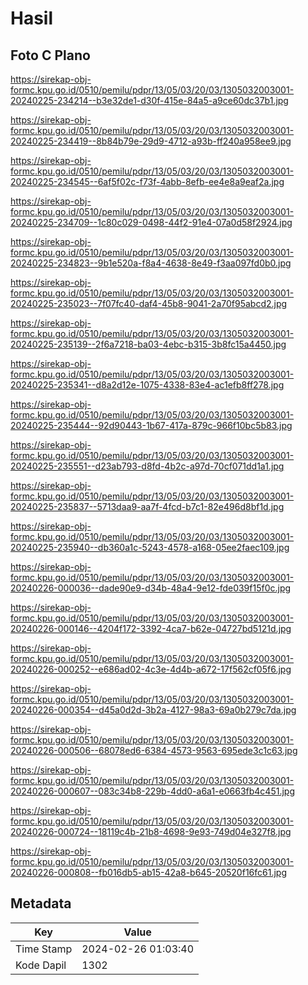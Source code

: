 # Hasil

## Foto C Plano

https://sirekap-obj-formc.kpu.go.id/0510/pemilu/pdpr/13/05/03/20/03/1305032003001-20240225-234214--b3e32de1-d30f-415e-84a5-a9ce60dc37b1.jpg

https://sirekap-obj-formc.kpu.go.id/0510/pemilu/pdpr/13/05/03/20/03/1305032003001-20240225-234419--8b84b79e-29d9-4712-a93b-ff240a958ee9.jpg

https://sirekap-obj-formc.kpu.go.id/0510/pemilu/pdpr/13/05/03/20/03/1305032003001-20240225-234545--6af5f02c-f73f-4abb-8efb-ee4e8a9eaf2a.jpg

https://sirekap-obj-formc.kpu.go.id/0510/pemilu/pdpr/13/05/03/20/03/1305032003001-20240225-234709--1c80c029-0498-44f2-91e4-07a0d58f2924.jpg

https://sirekap-obj-formc.kpu.go.id/0510/pemilu/pdpr/13/05/03/20/03/1305032003001-20240225-234823--9b1e520a-f8a4-4638-8e49-f3aa097fd0b0.jpg

https://sirekap-obj-formc.kpu.go.id/0510/pemilu/pdpr/13/05/03/20/03/1305032003001-20240225-235023--7f07fc40-daf4-45b8-9041-2a70f95abcd2.jpg

https://sirekap-obj-formc.kpu.go.id/0510/pemilu/pdpr/13/05/03/20/03/1305032003001-20240225-235139--2f6a7218-ba03-4ebc-b315-3b8fc15a4450.jpg

https://sirekap-obj-formc.kpu.go.id/0510/pemilu/pdpr/13/05/03/20/03/1305032003001-20240225-235341--d8a2d12e-1075-4338-83e4-ac1efb8ff278.jpg

https://sirekap-obj-formc.kpu.go.id/0510/pemilu/pdpr/13/05/03/20/03/1305032003001-20240225-235444--92d90443-1b67-417a-879c-966f10bc5b83.jpg

https://sirekap-obj-formc.kpu.go.id/0510/pemilu/pdpr/13/05/03/20/03/1305032003001-20240225-235551--d23ab793-d8fd-4b2c-a97d-70cf071dd1a1.jpg

https://sirekap-obj-formc.kpu.go.id/0510/pemilu/pdpr/13/05/03/20/03/1305032003001-20240225-235837--5713daa9-aa7f-4fcd-b7c1-82e496d8bf1d.jpg

https://sirekap-obj-formc.kpu.go.id/0510/pemilu/pdpr/13/05/03/20/03/1305032003001-20240225-235940--db360a1c-5243-4578-a168-05ee2faec109.jpg

https://sirekap-obj-formc.kpu.go.id/0510/pemilu/pdpr/13/05/03/20/03/1305032003001-20240226-000036--dade90e9-d34b-48a4-9e12-fde039f15f0c.jpg

https://sirekap-obj-formc.kpu.go.id/0510/pemilu/pdpr/13/05/03/20/03/1305032003001-20240226-000146--4204f172-3392-4ca7-b62e-04727bd5121d.jpg

https://sirekap-obj-formc.kpu.go.id/0510/pemilu/pdpr/13/05/03/20/03/1305032003001-20240226-000252--e686ad02-4c3e-4d4b-a672-17f562cf05f6.jpg

https://sirekap-obj-formc.kpu.go.id/0510/pemilu/pdpr/13/05/03/20/03/1305032003001-20240226-000354--d45a0d2d-3b2a-4127-98a3-69a0b279c7da.jpg

https://sirekap-obj-formc.kpu.go.id/0510/pemilu/pdpr/13/05/03/20/03/1305032003001-20240226-000506--68078ed6-6384-4573-9563-695ede3c1c63.jpg

https://sirekap-obj-formc.kpu.go.id/0510/pemilu/pdpr/13/05/03/20/03/1305032003001-20240226-000607--083c34b8-229b-4dd0-a6a1-e0663fb4c451.jpg

https://sirekap-obj-formc.kpu.go.id/0510/pemilu/pdpr/13/05/03/20/03/1305032003001-20240226-000724--18119c4b-21b8-4698-9e93-749d04e327f8.jpg

https://sirekap-obj-formc.kpu.go.id/0510/pemilu/pdpr/13/05/03/20/03/1305032003001-20240226-000808--fb016db5-ab15-42a8-b645-20520f16fc61.jpg


## Metadata

| Key        | Value               |
| ---------- | ------------------- |
| Time Stamp | 2024-02-26 01:03:40 |
| Kode Dapil | 1302                |



